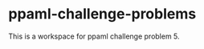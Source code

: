 ppaml-challenge-problems
========================

This is a workspace for ppaml challenge problem 5. 
